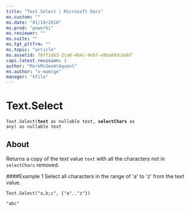 ```yaml
---
title: "Text.Select | Microsoft Docs"
ms.custom: ""
ms.date: "01/19/2018"
ms.prod: "powerbi"
ms.reviewer: ""
ms.suite: ""
ms.tgt_pltfrm: ""
ms.topic: "article"
ms.assetid: f8ff1db3-2ca0-4b4c-9eb7-e8ba893c4abf
caps.latest.revision: 3
author: "MarkMcGeeAtAquent"
ms.author: "v-mamcge"
manager: "kfile"
---
```

# Text.Select
<code>Text.Select(<b>text</b> as nullable text, <b>selectChars</b> as any) as nullable text</code>

## About
Returns a copy of the text value `text` with all the characters not in `selectChars` removed. 

####Example 1
Select all characters in the range of 'a' to 'z' from the text value.

`Text.Select("a,b;c", {"a".."z"})`

`"abc"`


